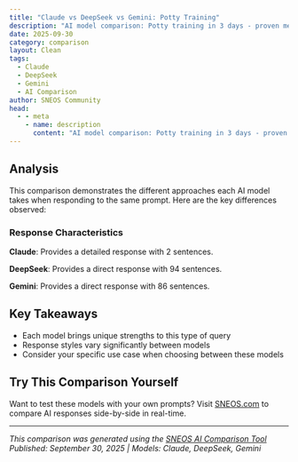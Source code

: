 ```yaml
---
title: "Claude vs DeepSeek vs Gemini: Potty Training"
description: "AI model comparison: Potty training in 3 days - proven method that works..."
date: 2025-09-30
category: comparison
layout: Clean
tags:
  - Claude
  - DeepSeek
  - Gemini
  - AI Comparison
author: SNEOS Community
head:
  - - meta
    - name: description
      content: "AI model comparison: Potty training in 3 days - proven method that works..."
---
```


<ChatComparison
  title="Claude vs DeepSeek vs Gemini: Potty Training"
  prompt="Potty training in 3 days - proven method that works"
  :responses='{
    "Claude": "While no method works for every child, here\u0027s the popular \u00223-day method\u0022 approach:\n\n## Prerequisites (Essential!)\n- Child shows readiness signs (stays dry longer, communicates toilet needs, can walk steadily)\n- You can dedicate 3 full days without major distractions\n- Child is healthy and not going through major changes\n\n## The 3-Day Method\n\n### Day 1: Go Naked\n- Remove diapers completely (except overnight initially)\n- Watch for signs child needs to go\n- Immediately guide them to potty when they start to go\n- Expect accidents - stay calm and positive\n- Celebrate successes enthusiastically\n\n### Day 2: Add Underwear\n- Introduce underwear (let them pick special \u0022big kid\u0022 underwear)\n- Continue frequent potty breaks\n- Watch for their signals\n- Practice in different rooms/locations\n\n### Day 3: Short Outings\n- Try brief trips outside the house\n- Use potty before leaving and immediately upon return\n- Bring portable potty or know bathroom locations\n\n## Key Success Tips\n- Stay consistent and committed\n- Offer frequent drinks to create more opportunities\n- Use positive reinforcement (stickers, praise)\n- Remain patient with accidents\n- Nighttime dryness often takes weeks/months longer\n\n## Important Notes\n- Not all children are ready for intensive training\n- Some may need a slower approach\n- If it\u0027s not working after 3 days, consider waiting and trying again later\n\nWould you like specific tips for any particular challenges?",
    "DeepSeek": "Of course. The \u00223-Day Potty Training Method\u0022 is a popular and highly effective intensive approach. It requires a major commitment from you, but many families have had great success with it.\n\nThe core philosophy is to go all-in: ditch the diapers completely (except for naps and night), watch your child like a hawk, and create a positive, focused environment around using the potty.\n\nHere is a step-by-step guide to the proven 3-day method.\n\n### **Phase 1: Preparation (Before the 3 Days)**\n\nSuccess depends on being prepared. Do this in the days leading up to your 3-day boot camp.\n\n1.  **Pick a 3-Day Block:** Choose a long weekend or three days where you have no plans to leave the house. You need to be 100% focused and at home.\n2.  **Gather Your Supplies:**\n    *   **A Potty Chair:** Place it in the main room where you\u0027ll be spending most of your time (e.g., the living room). Let your child decorate it with stickers to build ownership.\n    *   **Lots of Underwear:** Get 15-20 pairs of fun, character underwear. The feeling of wetness is a key teacher in this method.\n    *   **Lots of Liquids:** Stock up on your child\u0027s favorite drinks (water, juice, milk). You need them to be drinking frequently to create plenty of practice opportunities.\n    *   **Salty Snacks:** Things like pretzels and crackers make them thirsty, encouraging more drinking.\n    *   **Rewards:** Small, immediate rewards for success (stickers, a single M\u0026M, a special stamp on the hand). Have a \u0022big prize\u0022 for the end of each successful day (a small toy, a trip to the park).\n    *   **Cleaning Supplies:** Have a roll of paper towels, cleaning spray, and a change of clothes readily available. **No scolding for accidents**\u2014just clean up calmly.\n3.  **Mental Preparation:**\n    *   **Talk It Up:** For a few days before, talk about how they\u0027re going to be a \u0022big kid\u0022 and wear underwear like Mom/Dad/Sibling.\n    *   **The \u0022Bye-Bye Diapers\u0022 Ceremony:** On the morning of Day 1, have a ceremony to say \u0022bye-bye\u0022 to diapers. Let them throw the remaining diapers in a box or help you pack them away for a \u0022baby.\u0022\n\n---\n\n### **The 3-Day Boot Camp**\n\n#### **Day 1: Naked from the Waist Down**\n\n1.  **Keep Them Bottomless:** When you wake up, put them in a long t-shirt or a dress, but no pants or underwear. Being bottomless makes it easy to get to the potty quickly and helps them recognize the physical sensation of needing to go.\n2.  **Hydrate and Watch:** Give them plenty to drink. Your job is to watch them like a hawk for any signs they need to go (squatting, holding themselves, wiggling, a look of concentration).\n3.  **The Drill:** The moment you see a sign, calmly and quickly say, \u0022Let\u0027s go to the potty!\u0022 and rush them to the potty chair.\n4.  **Scheduled Sits:** Even without signs, have them sit on the potty every 20-30 minutes while you sing a song or read a short book (about 3-5 minutes). Don\u0027t force them to sit for too long.\n5.  **Praise and Reward SUCCESS:** If they get any amount of pee or poop in the potty, make it a HUGE deal! Cheer, clap, do a happy dance. Let them put a sticker on their reward chart or give them their small, immediate treat.\n6.  **Handle Accidents Calmly:** If they have an accident, don\u0027t yell or punish. Calmly say, \u0022Uh-oh! Pee-pee goes in the potty.\u0022 Have them help you clean it up (even just holding a paper towel is involvement). The feeling of the mess on the floor is part of the lesson.\n7.  **Use Diapers/Pull-Ups for Nap and Night:** For naps and bedtime, put them in a diaper or pull-up. This method focuses on daytime control first.\n\n#### **Day 2: Repeat Day 1, with a Short Trip Outside**\n\n1.  **Repeat the Naked Routine:** Start the day the same way\u2014bottomless, lots of fluids, watching for signs, and scheduled potty sits.\n2.  **Practice a Quick Outing:** In the afternoon, take a very short trip outside (e.g., a walk around the block or to the backyard). Right before you leave, have them try to use the potty. This teaches them that we always try to go before leaving the house.\n3.  **Bring a Portable Potty:** If you have a travel potty, bring it with you in the car. If not, be prepared to rush back home at the first sign they need to go.\n\n#### **Day 3: Introduce Underwear and More Outings**\n\n1.  **Put on Underwear:** On the morning of Day 3, let them put on their new big-kid underwear. They are no longer bottomless.\n2.  **Reinforce the Feeling:** The underwear will feel different from a diaper. If they start to have an accident, they will feel the wetness immediately, which is a powerful natural consequence.\n3.  **Continue the Routine:** Keep up with the scheduled potty sits and high praise for successes.\n4.  **Take Another Outing:** Plan a slightly longer outing, like a trip to the park or a quick visit to Grandma\u0027s. Remember the \u0022potty before we go\u0022 rule.\n\n---\n\n### **Crucial Principles for Success**\n\n*   **Consistency is Key:** Do not put a diaper back on during the day, even for a quick errand. This sends mixed signals. If you need to go out, use underwear and be prepared for an accident.\n*   **Stay Positive and Calm:** Your child will feed off your energy. If you get frustrated, they will feel anxious. Accidents are not failures; they are learning opportunities.\n*   **Watch for Cues, Not the Clock:** While scheduled sits are important, learning to recognize their body\u0027s own \u0022I have to go\u0022 signal is the ultimate goal.\n*   **Make it a Team Effort:** Get everyone in the house on board with the same plan and the same language.\n\n### **Is Your Child Ready?**\n\nThis method works best if your child is truly ready. Signs of readiness include:\n*   Staying dry for at least 2 hours at a time.\n*   Showing interest in the potty or wearing underwear.\n*   Being able to follow simple instructions.\n*   Communicating when they have gone or need to go in their diaper.\n*   Being around **2.5 to 3.5 years old** is a common window, but readiness is more important than age.\n\n**Final Word:** This method is intense, but it works by creating a clear, consistent, and positive learning environment in a short, focused period. Be prepared, be patient, and celebrate every small victory. Good luck",
    "Gemini": "There is no single \u0022proven\u0022 method for potty training in 3 days that works for every child. Every child develops at their own pace and has different readiness signs. While a 3-day potty training method can be successful for some, it\u0027s important to understand that it\u0027s an intensive approach that requires dedication, consistency, and a child who is showing signs of readiness.\n\n**Disclaimer:** I am an AI and cannot provide medical or developmental advice. Always consult with your pediatrician before starting any potty training method, especially if you have concerns about your child\u0027s development.\n\n**Here\u0027s a breakdown of the popular 3-day potty training method, keeping in mind the need for flexibility and adjustment based on your child\u0027s individual needs:**\n\n**Key Principles of the 3-Day Potty Training Method:**\n\n*   **Readiness is Key:** Don\u0027t attempt this method unless your child is showing signs of readiness.\n*   **Immersion:**  It\u0027s intensive. Plan to stay home for three days with your child, focusing solely on potty training.\n*   **Naked Time/Minimal Clothing:**  Reduces accidents and helps the child become more aware of their body\u0027s signals.\n*   **Frequent Prompts:**  Regularly remind your child to try to go to the potty.\n*   **Positive Reinforcement:**  Praise and small rewards for successful potty trips.\n*   **Consistency:**  Use the same language, routine, and reward system throughout the three days.\n*   **Patience:** Accidents will happen. Stay calm and avoid scolding.\n*   **Fluid Intake:** Encourage fluids to help with more frequent potty trips.\n\n**Step-by-Step Guide (Adaptable to Your Child):**\n\n**Day 1: Introduction and Familiarization**\n\n*   **Morning:**\n    *   Start the day with a clear explanation of what you\u0027ll be doing. Show your child the potty and explain what it\u0027s for.\n    *   Let your child spend time naked from the waist down (or completely naked if weather permits). This helps them feel the urge to go.\n    *   Encourage fluids throughout the day (water, juice).\n    *   **Potty Prompts:** Take your child to the potty every 15-30 minutes, even if they don\u0027t say they need to go. Have them sit on the potty for a few minutes.  If they go, praise them enthusiastically and offer a small reward (e.g., sticker, small treat).\n    *   If they don\u0027t go, don\u0027t force it. Just say, \u0022Okay, maybe next time.\u0022\n*   **Afternoon:**\n    *   Continue the frequent potty prompts.\n    *   Engage in activities that keep them near the potty (playing with toys, reading books).\n    *   Be prepared for accidents. Clean them up calmly and matter-of-factly, saying something like, \u0022That\u0027s okay, pee goes in the potty.\u0022\n*   **Evening:**\n    *   Continue with frequent potty prompts.\n    *   Start putting your child in underwear when you observe consistent success at the potty and decreased frequency of accidents.\n\n**Day 2: Reinforcement and Independence**\n\n*   **Morning:**\n    *   Continue with frequent potty prompts, but start encouraging your child to tell you when they need to go.\n    *   Increase the intervals between prompts slightly (e.g., every 30-45 minutes).\n*   **Afternoon:**\n    *   Start taking your child outside for short periods, still without diapers/pull-ups.  Bring a portable potty chair with you.\n    *   Focus on encouraging your child to recognize their body\u0027s signals.\n    *   Offer praise and rewards for successful potty trips.\n*   **Evening:**\n    *   If your child is doing well in underwear, continue using them. If accidents are frequent, consider going back to naked time for a while.\n\n**Day 3: Building Confidence and Gradual Independence**\n\n*   **Morning:**\n    *   Continue to prompt your child to use the potty and encourage them to tell you when they need to go.\n    *   Start venturing out on short errands (e.g., to the park, to the store), making sure there is a potty nearby and that your child is wearing underwear.\n*   **Afternoon:**\n    *   Continue reinforcing positive behavior and celebrating successes.\n    *   Extend the intervals between potty prompts, but remain attentive to your child\u0027s cues.\n*   **Evening:**\n    *   Consider using a diaper/pull-up for nap time and bedtime initially, as nighttime bladder control takes longer to develop.\n\n**Important Considerations for Success:**\n\n*   **Readiness Signs:**\n    *   Stays dry for at least 2 hours at a time during the day.\n    *   Has predictable bowel movements.\n    *   Shows interest in the toilet or potty chair.\n    *   Can pull pants up and down.\n    *   Understands simple instructions.\n    *   Tells you when they need to go or are going in their diaper.\n    *   Dislikes wearing a soiled diaper.\n*   **Rewards:** Choose rewards that are motivating for your child (stickers, small toys, extra playtime, praise).\n*   **Language:** Use consistent and simple language. For example, \u0022Pee-pee goes in the potty,\u0022 or \u0022Tell Mommy when you need to go potty.\u0022\n*   **Potty Chair Placement:** Place the potty chair in a convenient location where your child spends a lot of time.\n*   **Nighttime Potty Training:** Nighttime bladder control usually develops later than daytime control. Be patient and understand that accidents at night are normal.\n*   **Accidents:** Accidents are a normal part of the process. Don\u0027t get frustrated or punish your child. Clean up the mess calmly and remind them that pee goes in the potty.\n*   **Flexibility:** Be prepared to adjust your approach based on your child\u0027s progress. If your child is not responding well to the 3-day method, it\u0027s okay to take a break and try again later.  Some children may need a more gradual approach.\n*   **Consistency After the 3 Days:**  Maintain the same routine and expectations even after the initial three days.\n*   **Consult Your Pediatrician:**  If you have any concerns about your child\u0027s potty training progress, talk to your pediatrician.\n\n**Before You Start:**\n\n*   **Gather Supplies:** Potty chair, comfortable clothing, rewards, cleaning supplies, books about potty training.\n*   **Clear Your Schedule:** Ensure you have three full days to dedicate to potty training.\n*   **Prepare Your Child:** Talk to your child about potty training in the days leading up to the start date. Read books about potty training together.\n*   **Inform Caregivers:**  If your child goes to daycare or is cared for by others, inform them of your plans and ensure they are on board with your approach.\n\n**Why the 3-Day Method Might Not Work:**\n\n*   **Child is Not Ready:** This is the most common reason.\n*   **Inconsistent Approach:** If you\u0027re not consistent with prompts, rewards, and expectations, it can confuse your child.\n*   **Negative Associations:**  If potty training becomes a stressful or negative experience, your child may resist.\n*   **Underlying Medical Conditions:**  In rare cases, medical conditions can contribute to potty training difficulties.\n\n**Alternatives to the 3-Day Method:**\n\n*   **Child-Oriented Approach:** This method focuses on following the child\u0027s lead and waiting for them to show readiness.\n*   **Gradual Potty Training:** This involves slowly introducing the potty chair and gradually reducing diaper use.\n\n**In conclusion, while the 3-day potty training method can be successful for some children, it\u0027s not a guaranteed solution. The key to successful potty training is to be patient, consistent, and responsive to your child\u0027s individual needs and readiness.**  Good luck! Remember to celebrate every success, no matter how small!\n"
  }'
  published-date="22:46"
/>

## Analysis

This comparison demonstrates the different approaches each AI model takes when responding to the same prompt. Here are the key differences observed:

### Response Characteristics

**Claude**: Provides a detailed response with 2 sentences. 

**DeepSeek**: Provides a direct response with 94 sentences. 

**Gemini**: Provides a direct response with 86 sentences. 

## Key Takeaways

- Each model brings unique strengths to this type of query
- Response styles vary significantly between models
- Consider your specific use case when choosing between these models

## Try This Comparison Yourself

Want to test these models with your own prompts? Visit [SNEOS.com](https://sneos.com) to compare AI responses side-by-side in real-time.

---

*This comparison was generated using the [SNEOS AI Comparison Tool](https://sneos.com)*
*Published: September 30, 2025 | Models: Claude, DeepSeek, Gemini*
